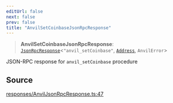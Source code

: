 ```yaml
---
editUrl: false
next: false
prev: false
title: "AnvilSetCoinbaseJsonRpcResponse"
---
```


> **AnvilSetCoinbaseJsonRpcResponse**: [`JsonRpcResponse`](/reference/jsonrpc/type-aliases/jsonrpcresponse/)\<`"anvil_setCoinbase"`, [`Address`](/reference/utils/type-aliases/address/), `AnvilError`\>

JSON-RPC response for `anvil_setCoinbase` procedure

## Source

[responses/AnvilJsonRpcResponse.ts:47](https://github.com/evmts/tevm-monorepo/blob/main/packages/procedures-types/src/responses/AnvilJsonRpcResponse.ts#L47)
